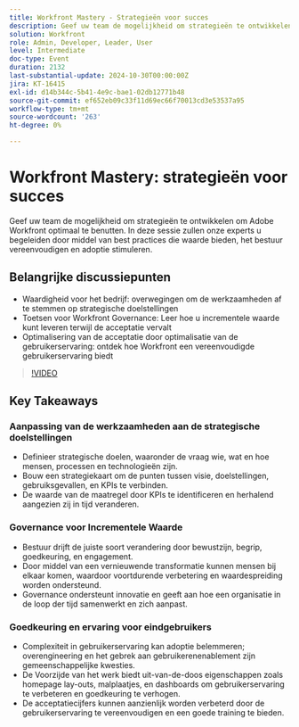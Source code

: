 ```yaml
---
title: Workfront Mastery - Strategieën voor succes
description: Geef uw team de mogelijkheid om strategieën te ontwikkelen om Adobe Workfront optimaal te benutten. In deze sessie zullen onze experts u begeleiden door middel van best practices die waarde bieden, het bestuur vereenvoudigen en adoptie stimuleren.
solution: Workfront
role: Admin, Developer, Leader, User
level: Intermediate
doc-type: Event
duration: 2132
last-substantial-update: 2024-10-30T00:00:00Z
jira: KT-16415
exl-id: d14b344c-5b41-4e9c-bae1-02db12771b48
source-git-commit: ef652eb09c33f11d69ec66f70013cd3e53537a95
workflow-type: tm+mt
source-wordcount: '263'
ht-degree: 0%

---
```


# Workfront Mastery: strategieën voor succes

Geef uw team de mogelijkheid om strategieën te ontwikkelen om Adobe Workfront optimaal te benutten. In deze sessie zullen onze experts u begeleiden door middel van best practices die waarde bieden, het bestuur vereenvoudigen en adoptie stimuleren.

## Belangrijke discussiepunten

* Waardigheid voor het bedrijf: overwegingen om de werkzaamheden af te stemmen op strategische doelstellingen
* Toetsen voor Workfront Governance: Leer hoe u incrementele waarde kunt leveren terwijl de acceptatie vervalt
* Optimalisering van de acceptatie door optimalisatie van de gebruikerservaring: ontdek hoe Workfront een vereenvoudigde gebruikerservaring biedt

>[!VIDEO](https://video.tv.adobe.com/v/3435746/?learn=on)

## Key Takeaways

### Aanpassing van de werkzaamheden aan de strategische doelstellingen

* Definieer strategische doelen, waaronder de vraag wie, wat en hoe mensen, processen en technologieën zijn.
* Bouw een strategiekaart om de punten tussen visie, doelstellingen, gebruiksgevallen, en KPIs te verbinden.
* De waarde van de maatregel door KPIs te identificeren en herhalend aangezien zij in tijd veranderen.

### Governance voor Incrementele Waarde

* Bestuur drijft de juiste soort verandering door bewustzijn, begrip, goedkeuring, en engagement.
* Door middel van een vernieuwende transformatie kunnen mensen bij elkaar komen, waardoor voortdurende verbetering en waardespreiding worden ondersteund.
* Governance ondersteunt innovatie en geeft aan hoe een organisatie in de loop der tijd samenwerkt en zich aanpast.

### Goedkeuring en ervaring voor eindgebruikers

* Complexiteit in gebruikerservaring kan adoptie belemmeren; overengineering en het gebrek aan gebruikerenenablement zijn gemeenschappelijke kwesties.
* De Voorzijde van het werk biedt uit-van-de-doos eigenschappen zoals homepage lay-outs, malplaatjes, en dashboards om gebruikerservaring te verbeteren en goedkeuring te verhogen.
* De acceptatiecijfers kunnen aanzienlijk worden verbeterd door de gebruikerservaring te vereenvoudigen en een goede training te bieden.
